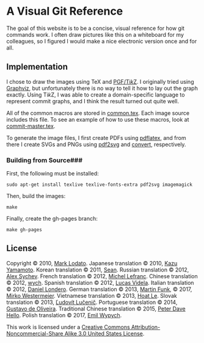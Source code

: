 A Visual Git Reference
======================

The goal of this website is to be a concise, visual reference for how git
commands work.  I often draw pictures like this on a whiteboard for my
colleagues, so I figured I would make a nice electronic version once and for
all.

Implementation
--------------

I chose to draw the images using TeX and
[PGF/Ti*k*Z](http://www.texample.net/tikz/).  I originally tried using
[Graphviz](http://www.graphviz.org/), but unfortunately there is no way to
tell it how to lay out the graph exactly.  Using Ti*k*Z, I was able to create
a domain-specific language to represent commit graphs, and I think the result
turned out quite well.

All of the common macros are stored in
[common.tex](http://github.com/MarkLodato/visual-git-guide/blob/master/common.tex).
Each image source includes this file.  To see an example of how to use these
macros, look at
[commit-master.tex](http://github.com/MarkLodato/visual-git-guide/blob/master/commit-master.tex).

To generate the image files, I first create PDFs using
[pdflatex](http://www.tug.org/applications/pdftex/), and from there I create
SVGs and PNGs using
[pdf2svg](http://www.cityinthesky.co.uk/pdf2svg.html) and
[convert](http://www.imagemagick.org/script/convert.php), respectively.

### Building from Source###

First, the following must be installed:

    sudo apt-get install texlive texlive-fonts-extra pdf2svg imagemagick

Then, build the images:

    make

Finally, create the gh-pages branch:

    make gh-pages

License
-------

Copyright &copy; 2010, [Mark Lodato](mailto:lodatom@gmail.com).  Japanese
translation &copy; 2010, [Kazu Yamamoto](http://github.com/kazu-yamamoto).
Korean translation &copy; 2011, [Sean](mailto:sean@weaveus.com).
Russian translation &copy; 2012, [Alex Sychev](mailto:alex@sychev.com).
French translation &copy; 2012, [Michel Lefranc](mailto:michel.lefranc@gmail.com).
Chinese translation &copy; 2012, [wych](mailto:ellrywych@gmail.com).
Spanish translation &copy; 2012, [Lucas Videla](http://www.delucas.com.ar).
Italian translation &copy; 2012, [Daniel Londero](mailto:daniel.londero@gmail.com).
German translation &copy; 2013, [Martin Funk](mailto:mafulafunk@gmail.com), &copy; 2017, [Mirko Westermeier](mailto:mirko@westermeier.de).
Vietnamese translation &copy; 2013, [Hoat Le](https://github.com/hoatle).
Slovak translation &copy; 2013, [Ľudovít Lučenič](https://github.com/llucenic).
Portuguese translation &copy; 2014, [Gustavo de Oliveira](mailto:goliveira5d@gmail.com).
Traditional Chinese translation &copy; 2015, [Peter Dave Hello](https://github.com/PeterDaveHello).
Polish translation &copy; 2017, [Emil Wypych](mailto:wypychemil@gmail.com).

This work is licensed under a
[Creative Commons Attribution-Noncommercial-Share Alike 3.0 United States
License](https://creativecommons.org/licenses/by-nc-sa/3.0/us/).
